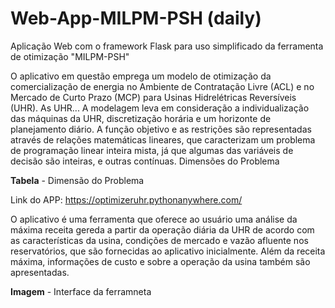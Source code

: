 # Web-App-MILPM-PSH (daily)
Aplicação Web com o framework Flask para uso simplificado da ferramenta de otimização "MILPM-PSH"

O aplicativo em questão emprega um modelo de otimização da comercialização de energia no Ambiente de Contratação Livre (ACL) e no Mercado de Curto Prazo (MCP) para Usinas Hidrelétricas Reversíveis (UHR).
As UHR...
A modelagem leva em consideração a individualização das máquinas da UHR, discretização horária e um horizonte de planejamento diário. A função objetivo e as restrições são representadas através de relações matemáticas lineares, que caracterizam um problema de programação linear inteira mista, já que algumas das variáveis de decisão são inteiras, e outras contínuas. Dimensões do Problema

**Tabela** - Dimensão do Problema

Link do APP: https://optimizeruhr.pythonanywhere.com/

O aplicativo é uma ferramenta que oferece ao usuário uma análise da máxima receita gereda a partir da operação diária da UHR
de acordo com as características da usina, condições de mercado e vazão afluente nos reservatórios, que são fornecidas
ao aplicativo inicialmente. Além da receita máxima, informações de custo e sobre a operação da usina também são apresentadas.

**Imagem** - Interface da ferramneta
